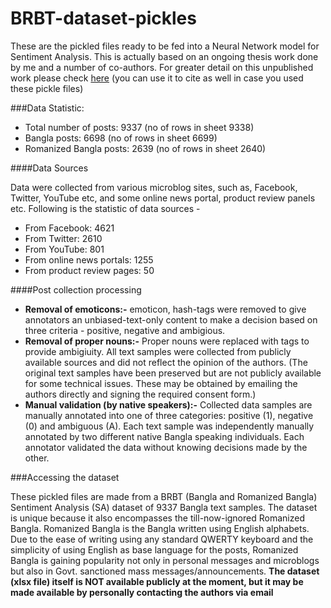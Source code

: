 # BRBT-dataset-pickles

These are the pickled files ready to be fed into a Neural Network model for Sentiment Analysis. 
This is actually based on an ongoing thesis work done by me and a number of co-authors. For greater detail on this unpublished work please check [here](https://arxiv.org/abs/1610.00369) (you can use it to cite as well in case you used these pickle files)


###Data Statistic:
  - Total number of posts: 9337   (no of rows in sheet 9338)
  - Bangla posts: 6698            (no of rows in sheet 6699)
  - Romanized Bangla posts: 2639  (no of rows in sheet 2640)

####Data Sources

Data were collected from various microblog sites, such as, Facebook, Twitter, YouTube etc, and some online news portal, product review panels etc. Following is the statistic of data sources -
- From Facebook: 4621
- From Twitter: 2610
- From YouTube: 801
- From online news portals: 1255
- From product review pages: 50

####Post collection processing

- **Removal of emoticons:-** emoticon, hash-tags were removed to give annotators an unbiased-text-only content to make a decision based on three criteria - positive, negative and ambigious. 
- **Removal of proper nouns:-** Proper nouns were replaced with <PN> tags to provide ambigiuity. All text samples were collected from publicly available sources and did not reflect the opinion of the authors. (The original text samples have been preserved but are not publicly available for some technical issues. These may be obtained by emailing the authors directly and signing the required consent form.) 
- **Manual validation (by native speakers):-** Collected data samples are manually annotated into one of three categories: positive (1), negative (0) and ambiguous (A). Each text sample was independently manually annotated by two different native Bangla speaking individuals. Each annotator validated the data without knowing decisions made by the other.

###Accessing the dataset

These pickled files are made from a BRBT (Bangla and Romanized Bangla) Sentiment Analysis (SA) dataset of 9337 Bangla text samples. The dataset is unique because it also encompasses the till-now-ignored Romanized Bangla. Romanized Bangla is the Bangla written using English alphabets. Due to the ease of writing using any standard QWERTY keyboard and the simplicity of using English as base language for the posts, Romanized Bangla is gaining popularity not only in personal messages and microblogs but also in Govt. sanctioned mass messages/announcements. **The dataset (xlsx file) itself is NOT available publicly at the moment, but it may be made available by personally contacting the authors via email**
